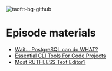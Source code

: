 ![taoftt-bg-github](https://github.com/user-attachments/assets/abe5d06d-4c6b-4ec8-86a3-558c33d6d272)


# Episode materials

- [Wait... PostgreSQL can do WHAT?](postgresql-is-not-a-database/README.md)
- [Essential CLI Tools For Code Projects](4-cli-tools-to-manage-projects)
- [Most RUTHLESS Text Editor?](line-editors/poetry-project)
